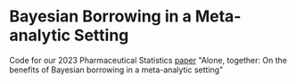 # Bayesian Borrowing in a Meta-analytic Setting
Code for our 2023 Pharmaceutical Statistics [paper](https://drive.google.com/file/d/1F1Ey6O27U8yjaCuHfc7j6ZTuYLYJ0xyV/view?usp=drive_link) "Alone, together: On the benefits of Bayesian borrowing in a meta-analytic setting"
